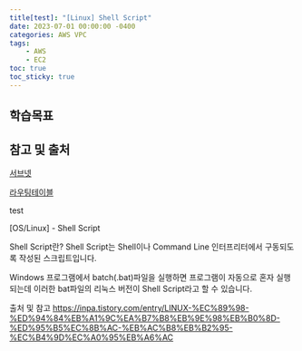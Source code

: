 ```yaml
---
title[test]: "[Linux] Shell Script"
date: 2023-07-01 00:00:00 -0400
categories: AWS VPC
tags:
    - AWS
    - EC2
toc: true
toc_sticky: true
---
```


## 학습목표


## 참고 및 출처

[서브넷](https://docs.aws.amazon.com/ko_kr/vpc/latest/userguide/configure-subnets.html)

[라우팅테이블](https://docs.aws.amazon.com/ko_kr/vpc/latest/userguide/VPC_Route_Tables.html)


test

[OS/Linux] - Shell Script

Shell Script란?
Shell Script는 Shell이나 Command Line 인터프리터에서 구동되도록 작성된 스크립트입니다.

Windows 프로그램에서 batch(.bat)파일을 실행하면 프로그램이 자동으로 혼자 실행되는데 이러한 bat파일의 리눅스 버전이 Shell Script라고 할 수 있습니다.




출처 및 참고
https://inpa.tistory.com/entry/LINUX-%EC%89%98-%ED%94%84%EB%A1%9C%EA%B7%B8%EB%9E%98%EB%B0%8D-%ED%95%B5%EC%8B%AC-%EB%AC%B8%EB%B2%95-%EC%B4%9D%EC%A0%95%EB%A6%AC